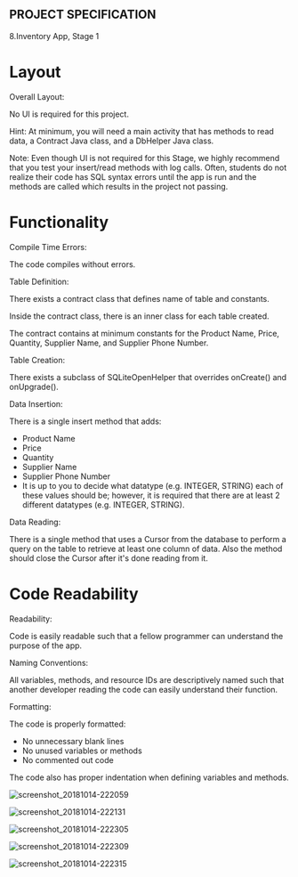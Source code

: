 ## PROJECT SPECIFICATION

  8.Inventory App, Stage 1
   
# Layout

Overall Layout:

No UI is required for this project.

Hint: At minimum, you will need a main activity that has methods to read data, a Contract Java class, and a DbHelper Java class.

Note: Even though UI is not required for this Stage, we highly recommend that you test your insert/read methods with log calls. Often, students do not realize their code has SQL syntax errors until the app is run and the methods are called which results in the project not passing.

# Functionality

Compile Time Errors:

The code compiles without errors.

Table Definition:

There exists a contract class that defines name of table and constants.

Inside the contract class, there is an inner class for each table created.

The contract contains at minimum constants for the Product Name, Price, Quantity, Supplier Name, and Supplier Phone Number.

Table Creation:

There exists a subclass of SQLiteOpenHelper that overrides onCreate() and onUpgrade().

Data Insertion:

There is a single insert method that adds:

* Product Name
* Price
* Quantity
* Supplier Name
* Supplier Phone Number
* It is up to you to decide what datatype (e.g. INTEGER, STRING) each of these values should be; however, it is required that there are at least 2 different datatypes (e.g. INTEGER, STRING).

Data Reading:

There is a single method that uses a Cursor from the database to perform a query on the table to retrieve at least one column of data. Also the method should close the Cursor after it's done reading from it.

# Code Readability

Readability:

Code is easily readable such that a fellow programmer can understand the purpose of the app.

Naming Conventions:

All variables, methods, and resource IDs are descriptively named such that another developer reading the code can easily understand their function.

Formatting:

The code is properly formatted:

* No unnecessary blank lines
* No unused variables or methods
* No commented out code

The code also has proper indentation when defining variables and methods.

![screenshot_20181014-222059](https://user-images.githubusercontent.com/34723009/46942139-5922bd00-d075-11e8-9735-79c842887aaf.png)

![screenshot_20181014-222131](https://user-images.githubusercontent.com/34723009/46942142-5b851700-d075-11e8-9731-032919a9eaca.png)

![screenshot_20181014-222305](https://user-images.githubusercontent.com/34723009/46942147-5de77100-d075-11e8-8466-b3817eff41a4.png)

![screenshot_20181014-222309](https://user-images.githubusercontent.com/34723009/46942170-663fac00-d075-11e8-8bae-032f46b9b7fa.png)

![screenshot_20181014-222315](https://user-images.githubusercontent.com/34723009/46942173-68096f80-d075-11e8-8c88-bed48494e1a3.png)
   
   
